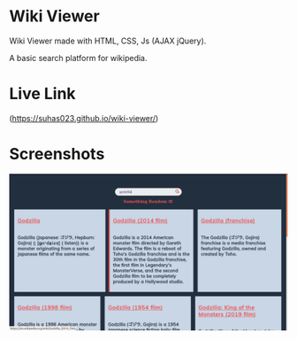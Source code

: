 # Wiki Viewer
Wiki Viewer made with HTML, CSS, Js (AJAX jQuery).

A basic search platform for wikipedia.


# Live Link
(<https://suhas023.github.io/wiki-viewer/>)

# Screenshots
![sample shot](/screenshot/wiki.png?raw=true)
